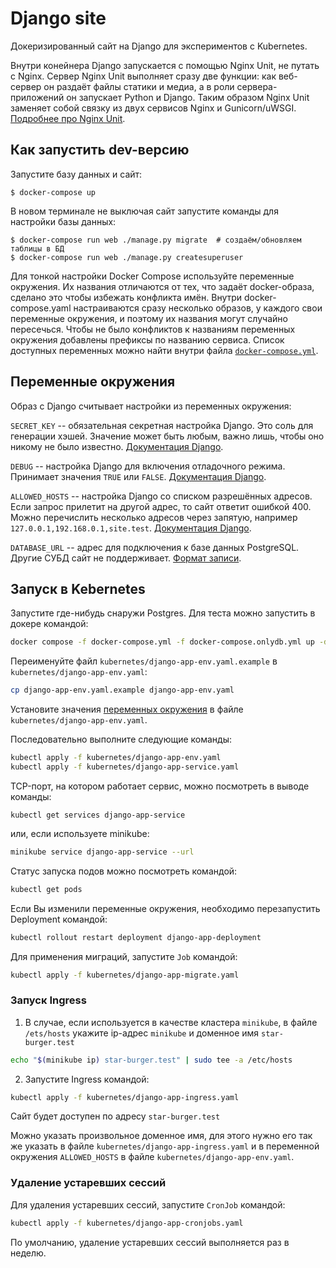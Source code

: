 # Django site

Докеризированный сайт на Django для экспериментов с Kubernetes.

Внутри конейнера Django запускается с помощью Nginx Unit, не путать с Nginx. Сервер Nginx Unit выполняет сразу две функции: как веб-сервер он раздаёт файлы статики и медиа, а в роли сервера-приложений он запускает Python и Django. Таким образом Nginx Unit заменяет собой связку из двух сервисов Nginx и Gunicorn/uWSGI. [Подробнее про Nginx Unit](https://unit.nginx.org/).

## Как запустить dev-версию

Запустите базу данных и сайт:

```shell-session
$ docker-compose up
```

В новом терминале не выключая сайт запустите команды для настройки базы данных:

```shell-session
$ docker-compose run web ./manage.py migrate  # создаём/обновляем таблицы в БД
$ docker-compose run web ./manage.py createsuperuser
```

Для тонкой настройки Docker Compose используйте переменные окружения. Их названия отличаются от тех, что задаёт docker-образа, сделано это чтобы избежать конфликта имён. Внутри docker-compose.yaml настраиваются сразу несколько образов, у каждого свои переменные окружения, и поэтому их названия могут случайно пересечься. Чтобы не было конфликтов к названиям переменных окружения добавлены префиксы по названию сервиса. Список доступных переменных можно найти внутри файла [`docker-compose.yml`](./docker-compose.yml).

## Переменные окружения

Образ с Django считывает настройки из переменных окружения:

`SECRET_KEY` -- обязательная секретная настройка Django. Это соль для генерации хэшей. Значение может быть любым, важно лишь, чтобы оно никому не было известно. [Документация Django](https://docs.djangoproject.com/en/3.2/ref/settings/#secret-key).

`DEBUG` -- настройка Django для включения отладочного режима. Принимает значения `TRUE` или `FALSE`. [Документация Django](https://docs.djangoproject.com/en/3.2/ref/settings/#std:setting-DEBUG).

`ALLOWED_HOSTS` -- настройка Django со списком разрешённых адресов. Если запрос прилетит на другой адрес, то сайт ответит ошибкой 400. Можно перечислить несколько адресов через запятую, например `127.0.0.1,192.168.0.1,site.test`. [Документация Django](https://docs.djangoproject.com/en/3.2/ref/settings/#allowed-hosts).

`DATABASE_URL` -- адрес для подключения к базе данных PostgreSQL. Другие СУБД сайт не поддерживает. [Формат записи](https://github.com/jacobian/dj-database-url#url-schema).


## Запуск в Kebernetes

Запустите где-нибудь снаружи Postgres. Для теста можно запустить в докере командой:
```bash
docker compose -f docker-compose.yml -f docker-compose.onlydb.yml up -d
```

Переименуйте файл `kubernetes/django-app-env.yaml.example` в `kubernetes/django-app-env.yaml`:
```bash
cp django-app-env.yaml.example django-app-env.yaml
```

 Установите значения [переменных окружения](#переменные-окружения) в файле `kubernetes/django-app-env.yaml`.

 Последовательно выполните следующие команды:
 ```bash
 kubectl apply -f kubernetes/django-app-env.yaml
 kubectl apply -f kubernetes/django-app-service.yaml
 ```

 TCP-порт, на котором работает сервис, можно посмотреть в выводе команды:
 ```
 kubectl get services django-app-service
 ```
 или, если используете minikube:
 ```bash
 minikube service django-app-service --url
 ```

Статус запуска подов можно посмотреть командой:
```bash
kubectl get pods
```

Если Вы изменили переменные окружения, необходимо перезапустить Deployment командой:
```bash
kubectl rollout restart deployment django-app-deployment
```

Для применения миграций, запустите `Job` командой:
```bash
kubectl apply -f kubernetes/django-app-migrate.yaml
```

### Запуск Ingress

1. В случае, если используется в качестве кластера `minikube`, в файле `/ets/hosts` укажите ip-адрес `minikube` и доменное имя `star-burger.test`
```bash
echo "$(minikube ip) star-burger.test" | sudo tee -a /etc/hosts
```

2. Запустите Ingress командой:
```bash
kubectl apply -f kubernetes/django-app-ingress.yaml
```

Сайт будет доступен по адресу `star-burger.test`

Можно указать произвольное доменное имя, для этого нужно его так же указать в файле `kubernetes/django-app-ingress.yaml` и в переменной окружения `ALLOWED_HOSTS` в файле `kubernetes/django-app-env.yaml`.

### Удаление устаревших сессий

Для удаления устаревших сессий, запустите `CronJob` командой:
```bash
kubectl apply -f kubernetes/django-app-cronjobs.yaml
```

По умолчанию, удаление устаревших сессий выполняется раз в неделю.
